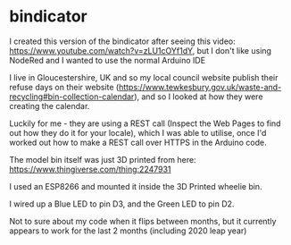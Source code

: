 # bindicator

I created this version of the bindicator after seeing this video: https://www.youtube.com/watch?v=zLU1cOYf1dY, but I don't like using NodeRed and I wanted to use the normal Arduino IDE

I live in Gloucestershire, UK and so my local council website publish their refuse days on their website (https://www.tewkesbury.gov.uk/waste-and-recycling#bin-collection-calendar), and so I looked at how they were creating the calendar.

Luckily for me - they are using a REST call (Inspect the Web Pages to find out how they do it for your locale), which I was able to utilise, once I'd worked out how to make a REST call over HTTPS in the Arduino code.

The model bin itself was just 3D printed from here: https://www.thingiverse.com/thing:2247931

I used an ESP8266 and mounted it inside the 3D Printed wheelie bin.

I wired up a Blue LED to pin D3, and the Green LED to pin D2.

Not to sure about my code when it flips between months, but it currently appears to work for the last 2 months (including 2020 leap year)
